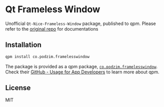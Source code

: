 # Qt Frameless Window

Unofficial `Qt-Nice-Frameless-Window` package, published to qpm. Please refer to the [original repo](https://github.com/Bringer-of-Light/Qt-Nice-Frameless-Window) for documentations

## Installation
```sh
qpm install co.podzim.framelesswindow
```

The package is provided as a qpm package,
[`co.podzim.framelesswindow`](https://www.qpm.io/packages/co.podzim.framelesswindow/index.html).  
Check their
[GitHub - Usage for App Developers](https://github.com/Cutehacks/qpm/blob/master/README.md#usage-for-app-developers)
to learn more about qpm.

## License
MIT
